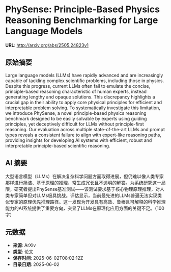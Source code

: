 # PhySense: Principle-Based Physics Reasoning Benchmarking for Large Language Models

**URL**: http://arxiv.org/abs/2505.24823v1

## 原始摘要

Large language models (LLMs) have rapidly advanced and are increasingly
capable of tackling complex scientific problems, including those in physics.
Despite this progress, current LLMs often fail to emulate the concise,
principle-based reasoning characteristic of human experts, instead generating
lengthy and opaque solutions. This discrepancy highlights a crucial gap in
their ability to apply core physical principles for efficient and interpretable
problem solving. To systematically investigate this limitation, we introduce
PhySense, a novel principle-based physics reasoning benchmark designed to be
easily solvable by experts using guiding principles, yet deceptively difficult
for LLMs without principle-first reasoning. Our evaluation across multiple
state-of-the-art LLMs and prompt types reveals a consistent failure to align
with expert-like reasoning paths, providing insights for developing AI systems
with efficient, robust and interpretable principle-based scientific reasoning.


## AI 摘要

大型语言模型（LLMs）在解决复杂科学问题方面取得进展，但仍难以像人类专家那样进行简洁、基于原理的推理，常生成冗长且不透明的解答。为系统研究这一局限，研究者提出PhySense基准测试——该测试要求基于核心物理原理推理，对人类专家简单但对LLMs极具挑战。评估显示，当前最先进的LLMs普遍无法实现类似专家的原理优先推理路径。这一发现为开发具有高效、鲁棒且可解释的科学推理能力的AI系统提供了重要方向，突显了LLMs在原理化应用方面的关键不足。（100字）

## 元数据

- **来源**: ArXiv
- **类型**: 论文
- **保存时间**: 2025-06-02T08:02:12Z
- **目录日期**: 2025-06-02
